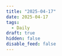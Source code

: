 ```yaml
---
title: "2025-04-17"
date: 2025-04-17
tags:
  - Daily
draft: true
hidden: false
disable_feed: false
---
```


